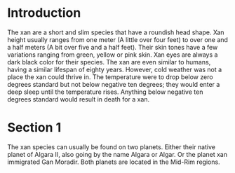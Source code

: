# Introduction
The xan are a short and slim species that have a roundish head shape.
Xan height usually ranges from one meter (A little over four feet) to over one and a half meters (A bit over five and a half feet).
Their skin tones have a few variations ranging from green, yellow or pink skin.
Xan eyes are always a dark black color for their species.
The xan are even similar to humans, having a similar lifespan of eighty years.
However, cold weather was not a place the xan could thrive in.
The temperature were to drop below zero degrees standard but not below negative ten degrees; they would enter a deep sleep until the temperature rises.
Anything below negative ten degrees standard would result in death for a xan.

# Section 1
The xan species can usually be found on two planets.
Either their native planet of Algara II, also going by the name Algara or Algar.
Or the planet xan immigrated Gan Moradir.
Both planets are located in the Mid-Rim regions.
